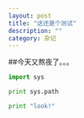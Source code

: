 ```yaml
---
layout: post
title: "这还是个测试"
description: ""
category: 杂记
---
```

##今天又熬夜了。。。
```python
import sys

print sys.path

print "look!"
```
